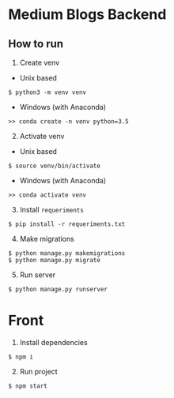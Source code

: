 # Medium Blogs Backend

## How to run

1. Create venv

- Unix based

```
$ python3 -m venv venv
```

- Windows (with Anaconda)

```
>> conda create -n venv python=3.5
```

2. Activate venv

- Unix based
```
$ source venv/bin/activate
```

- Windows (with Anaconda)

```
>> conda activate venv
```

3. Install `requeriments`

```
$ pip install -r requeriments.txt
```

4. Make migrations

```
$ python manage.py makemigrations
$ python manage.py migrate
```

5. Run server

```
$ python manage.py runserver
```

# Front

1. Install dependencies

```
$ npm i
```

2. Run project

```
$ npm start
```
